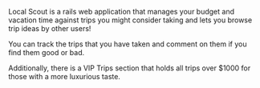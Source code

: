 Local Scout is a rails web application that manages your budget and vacation time against trips you might consider taking and lets you browse trip ideas by other users! 

You can track the trips that you have taken and comment on them if you find them good or bad. 

Additionally, there is a VIP Trips section that holds all trips over $1000 for those with a more luxurious taste.
